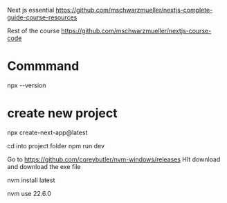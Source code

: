Next js essential
https://github.com/mschwarzmueller/nextjs-complete-guide-course-resources

Rest of the course
https://github.com/mschwarzmueller/nextjs-course-code



# Commmand
npx --version

# create new project
npx create-next-app@latest

cd into project folder
npm run dev



Go to https://github.com/coreybutler/nvm-windows/releases 
HIt download and download the exe file

nvm install latest

nvm use 22.6.0

